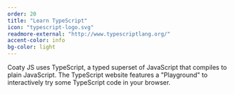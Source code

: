 ```yaml
---
order: 20
title: "Learn TypeScript"
icon: "typescript-logo.svg"
readmore-external: "http://www.typescriptlang.org/"
accent-color: info
bg-color: light
---
```


Coaty JS uses TypeScript, a typed superset of JavaScript that compiles
to plain JavaScript. The TypeScript website features a "Playground"
to interactively try some TypeScript code in your browser.
